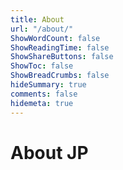 ```yaml
--- 
title: About
url: "/about/"
ShowWordCount: false
ShowReadingTime: false
ShowShareButtons: false
ShowToc: false
ShowBreadCrumbs: false
hideSummary: true
comments: false
hidemeta: true
---
```


# About JP